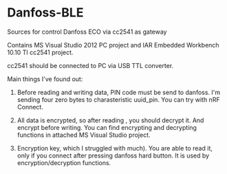 # Danfoss-BLE
Sources for control Danfoss ECO via cc2541 as gateway

Contains MS Visual Studio 2012 PC project and IAR Embedded Workbench 10.10 TI cc2541 project.

cc2541 should be connected to PC via USB TTL converter.

Main things I've found out:
1) Before reading and writing data,  PIN code must be send to danfoss.
I'm sending four zero bytes to charasteristic uuid_pin. You can try with nRF Connect.

2) All data is encrypted, so after reading , you should decrypt it.
And encrypt before writing. You can find encrypting and decrypting
functions in attached MS Visual Studio project.

3) Encryption key, which I struggled with much). You are able to read it,
only if you connect after pressing danfoss hard button.
It is used by encryption/decryption functions.

